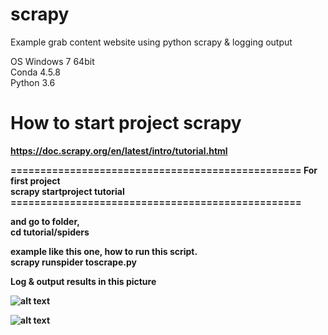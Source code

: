 # scrapy
Example grab content website using python scrapy & logging output <br >

OS Windows 7 64bit <br >
Conda 4.5.8 <br >
Python 3.6 <br >

# How to start project scrapy<b />
https://doc.scrapy.org/en/latest/intro/tutorial.html <br >
 
=================================================<b />
For first project <br />
<b>scrapy startproject tutorial</b> <br >
=================================================<b />

and go to folder, <br />
cd tutorial/spiders <br />

example like this one, how to run this script. <br />
scrapy runspider toscrape.py <br />

Log & output results in this picture

![alt text](https://image.ibb.co/bANsD9/scrapy.png)
<br />

![alt text](https://image.ibb.co/mT5Mqp/examplelog.png)
